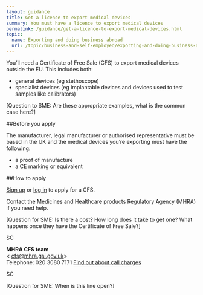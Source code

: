 ```yaml
---
layout: guidance
title: Get a licence to export medical devices
summary: You must have a licence to export medical devices
permalink: /guidance/get-a-licence-to-export-medical-devices.html
topic:
  name: Exporting and doing business abroad
  url: /topic/business-and-self-employed/exporting-and-doing-business-abroad.html
---
```

You’ll need a Certificate of Free Sale (CFS) to export medical devices outside the EU. This includes both:

* general devices (eg stethoscope)
* specialist devices (eg implantable devices and devices used to test samples like calibrators)

[Question to SME: Are these appropriate examples, what is the common case here?]

##Before you apply

The manufacturer, legal manufacturer or authorised representative must be based in the UK and the medical devices you’re exporting must have the following:

* a proof of manufacture 
* a CE marking or equivalent 

##How to apply

[Sign up](https://aic.mhra.gov.uk/CFS/cfsSystem.nsf/cfsRegA?Open) or [log in](https://aic.mhra.gov.uk/cfs/cfssystem.nsf/frmlogin) to apply for a CFS.

Contact the Medicines and Healthcare products Regulatory Agency (MHRA) if you need help.

[Question for SME: Is there a cost? How long does it take to get one? What happens once they have the Certificate of Free Sale?]

$C 

**MHRA CFS team**     
< cfs@mhra.gsi.gov.uk>   
Telephone: 020 3080 7171
[Find out about call charges](/call-charges)    

$C

[Question for SME: When is this line open?]











